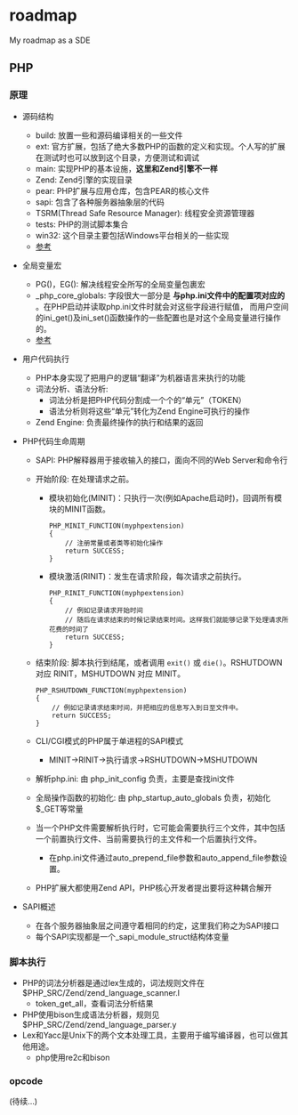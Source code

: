 # roadmap
My roadmap as a SDE

## PHP

### 原理

* 源码结构
	* build: 放置一些和源码编译相关的一些文件
	* ext: 官方扩展，包括了绝大多数PHP的函数的定义和实现。个人写的扩展在测试时也可以放到这个目录，方便测试和调试
	* main: 实现PHP的基本设施，**这里和Zend引擎不一样**
	* Zend: Zend引擎的实现目录
	* pear: PHP扩展与应用仓库，包含PEAR的核心文件
	* sapi: 包含了各种服务器抽象层的代码
	* TSRM(Thread Safe Resource Manager): 线程安全资源管理器
	* tests: PHP的测试脚本集合
	* win32: 这个目录主要包括Windows平台相关的一些实现
	* [参考](http://www.php-internals.com/book/?p=chapt01/01-02-code-structure)

* 全局变量宏
	* PG()，EG(): 解决线程安全所写的全局变量包裹宏
	* \_php\_core\_globals: 字段很大一部分是 **与php.ini文件中的配置项对应的** 。在PHP启动并读取php.ini文件时就会对这些字段进行赋值， 而用户空间的ini\_get()及ini\_set()函数操作的一些配置也是对这个全局变量进行操作的。
	* [参考](http://www.php-internals.com/book/?p=chapt01/01-03-comm-code-in-php-src)	

* 用户代码执行
	* PHP本身实现了把用户的逻辑“翻译”为机器语言来执行的功能
	* 词法分析、语法分析: 
		* 词法分析是把PHP代码分割成一个个的“单元”（TOKEN）
		* 语法分析则将这些“单元”转化为Zend Engine可执行的操作
	*  Zend Engine: 负责最终操作的执行和结果的返回

* PHP代码生命周期
	* SAPI: PHP解释器用于接收输入的接口，面向不同的Web Server和命令行
	* 开始阶段: 在处理请求之前。
		* 模块初始化(MINIT)：只执行一次(例如Apache启动时)，回调所有模块的MINIT函数。
		
			```
			PHP_MINIT_FUNCTION(myphpextension)
			{
				// 注册常量或者类等初始化操作
				return SUCCESS; 
			}
			``` 
		* 模块激活(RINIT)：发生在请求阶段，每次请求之前执行。

			```
			PHP_RINIT_FUNCTION(myphpextension)			{				// 例如记录请求开始时间				// 随后在请求结束的时候记录结束时间。这样我们就能够记录下处理请求所花费的时间了				return SUCCESS; 			}
			```
	* 结束阶段: 脚本执行到结尾，或者调用 ``exit()`` 或 ``die()``。RSHUTDOWN 对应 RINIT，MSHUTDOWN 对应 MINIT。

		```
		PHP_RSHUTDOWN_FUNCTION(myphpextension)		{			// 例如记录请求结束时间，并把相应的信息写入到日至文件中。			return SUCCESS; 		}
		```
	* CLI/CGI模式的PHP属于单进程的SAPI模式
		* MINIT->RINIT->执行请求->RSHUTDOWN->MSHUTDOWN
	* 解析php.ini: 由 php\_init\_config 负责，主要是查找ini文件
	* 全局操作函数的初始化: 由 php\_startup\_auto\_globals 负责，初始化$_GET等常量
	* 当一个PHP文件需要解析执行时，它可能会需要执行三个文件，其中包括一个前置执行文件、当前需要执行的主文件和一个后置执行文件。
		* 在php.ini文件通过auto\_prepend\_file参数和auto\_append\_file参数设置。 
	* PHP扩展大都使用Zend API，PHP核心开发者提出要将这种耦合解开
	
* SAPI概述
	* 在各个服务器抽象层之间遵守着相同的约定，这里我们称之为SAPI接口
	* 每个SAPI实现都是一个\_sapi\_module\_struct结构体变量


### 脚本执行
* PHP的词法分析器是通过lex生成的，词法规则文件在$PHP\_SRC/Zend/zend\_language\_scanner.l
	* token\_get\_all，查看词法分析结果
* PHP使用bison生成语法分析器，规则见$PHP\_SRC/Zend/zend\_language\_parser.y
* Lex和Yacc是Unix下的两个文本处理工具，主要用于编写编译器，也可以做其他用途。
	* php使用re2c和bison

### opcode



(待续...)